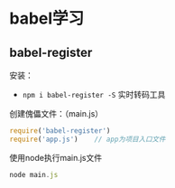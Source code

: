 # babel学习

## babel-register

安装：

- `npm i babel-register -S`  实时转码工具

创建傀儡文件：（main.js）

```javascript
require('babel-register')
require('app.js')    // app为项目入口文件
```

使用node执行main.js文件

```javascript
node main.js
```


